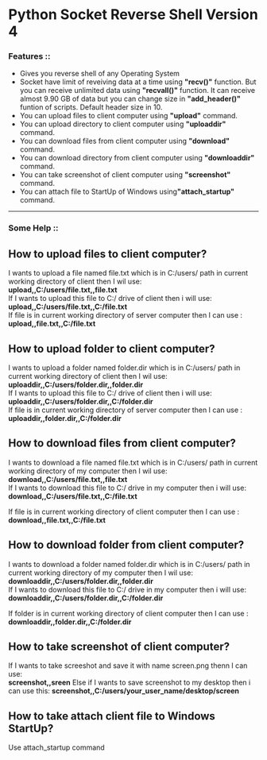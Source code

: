 # Python Socket Reverse Shell Version 4
<h3>Features ::</h3>
<ul>
  <li>Gives you reverse shell of any Operating System</li>
  <li>Socket have limit of reveiving data at a time using <b>"recv()"</b> function. But you can receive unlimited data using <b>"recvall()"</b> function. It can receive almost 9.90 GB of data but you can change size in <b>"add_header()"</b> funtion of scripts. Default header size in 10.</li>
  <li>You can upload files to client computer using <b>"upload"</b> command.</li>
  <li>You can upload directory to client computer using <b>"uploaddir"</b> command.</li>
  <li>You can download files from client computer using <b>"download"</b> command.</li>
  <li>You can download directory from client computer using <b>"downloaddir"</b> command.</li>
  <li>You can take screenshot of client computer using <b>"screenshot"</b> command.</li>
  <li>You can attach file to StartUp of Windows using<b>"attach_startup"</b> command.</li>
</ul>
<hr color=red>
<h3>Some Help ::</h3>
<h2>How to upload files to client computer?</h2>
<!--To upload file to client computer you will have to follow this format:<br>
<b>upload  file_path_with_name,,file_path_with_name_to_save_in_client</b><br>-->

I wants to upload a file named file.txt which is in C:/users/ path in current working directory of client then I wil use: <br>
<b>upload,,C:/users/file.txt,,file.txt</b> <br>
If I wants to upload this file to C:/ drive of client then i will use: <br>
<b>upload,,C:/users/file.txt,,C:/file.txt</b> <br>
If file is in current working directory of server computer then I can use : <br>
<b>upload,,file.txt,,C:/file.txt</b>


<h2>How to upload folder to client computer?</h2>

I wants to upload a folder named folder.dir which is in C:/users/ path in current working directory of client then I wil use: <br>
<b>uploaddir,,C:/users/folder.dir,,folder.dir</b> <br>
If I wants to upload this file to C:/ drive of client then i will use: <br>
<b>uploaddir,,C:/users/folder.dir,,C:/folder.dir</b> <br>
If file is in current working directory of server computer then I can use : <br>
<b>uploaddir,,folder.dir,,C:/folder.dir</b>


<h2>How to download files from client computer?</h2>
I wants to download a file named file.txt which is in C:/users/ path in current working directory of my computer then I wil use: <br>
<b>download,,C:/users/file.txt,,file.txt</b> <br>
If I wants to download this file to C:/ drive in my computer then i will use: <br>
<b>download,,C:/users/file.txt,,C:/file.txt</b> <br>

If file is in current working directory of client computer then I can use : <br>
<b>download,,file.txt,,C:/file.txt</b>


<h2>How to download folder from client computer?</h2>
I wants to download a folder named folder.dir which is in C:/users/ path in current working directory of my computer then I wil use: <br>
<b>downloaddir,,C:/users/folder.dir,,folder.dir</b> <br>
If I wants to download this file to C:/ drive in my computer then i will use: <br>
<b>downloaddir,,C:/users/folder.dir,,C:/folder.dir</b> <br>

If folder is in current working directory of client computer then I can use : <br>
<b>downloaddir,,folder.dir,,C:/folder.dir</b>


<h2>How to take screenshot of client computer?</h2>
If I wants to take screeshot and save it with name screen.png thenn I can use: <br>
<b>screenshot,,sreen</b>
Else if I wants to save screenshot to my desktop then i can use this:
<b>screenshot,,C:/users/your_user_name/desktop/screen</b>

<h2>How to take attach client file to Windows StartUp?</h2>
Use attach_startup command
